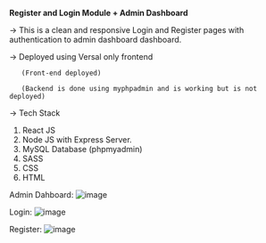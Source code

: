 **Register and Login Module + Admin Dashboard**

-> This is a clean and responsive Login and Register pages with authentication to admin dashboard dashboard.

-> Deployed using Versal only frontend

       (Front-end deployed)

       (Backend is done using myphpadmin and is working but is not deployed)

-> Tech Stack
1. React JS
2. Node JS
   with Express Server.
3. MySQL Database (phpmyadmin)
4. SASS
5. CSS
6. HTML

Admin Dahboard:
![image](https://github.com/5hweta28/admin-dashboard/assets/113817351/97be04fd-7afc-4733-9568-a91e90b0dadc)

Login:
![image](https://github.com/5hweta28/admin-dashboard/assets/113817351/5ece1cda-502a-4523-b0a3-8454dc8d7b11)

Register:
![image](https://github.com/5hweta28/admin-dashboard/assets/113817351/d387ea55-8e4a-4665-9136-216afee54793)
